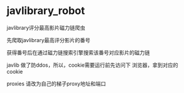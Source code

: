 # javlibrary_robot
javlibrary评分最高影片磁力链爬虫

先爬取javlibrary最高评分影片的番号

获得番号后在通过磁力链搜索引擎搜索该番号对应影片的磁力链


javlib 做了防ddos，所以，cookie需要运行前先访问下 浏览器，拿到对应的cookie


proxies 请改为自己的梯子proxy地址和端口

